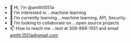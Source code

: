 - 👋 Hi, I’m @amith1551a
- 👀 I’m interested in ...machine learning
- 🌱 I’m currently learning ...machine learning, API, Security.
- 💞️ I’m looking to collaborate on ...open source projects
- 📫 How to reach me ...text at 309-868-1551 and email amith.1551a@gmail.com

<!---
amith1551a/amith1551a is a ✨ special ✨ repository because its `README.md` (this file) appears on your GitHub profile.
You can click the Preview link to take a look at your changes.
--->
